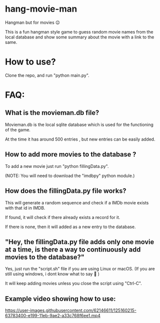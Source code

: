 # hang-movie-man

Hangman but for movies 😉

This is a fun hangman style game to guess random movie names from the local database and show some summary about the movie with a link to the same.

# How to use?
Clone the repo, and run "python main.py".

# FAQ:

## What is the movieman.db file?
Movieman.db is the local sqlite database which is used for the functioning of the game. 

At the time it has around 500 entries , but new entries can be easily added.

## How to add more movies to the database ?

To add a new movie just run "python fillingData.py".

(NOTE: You will need to download the "imdbpy" python module.)

## How does the fillingData.py file works?
This will generate a random sequence and check if a IMDb movie exists with that id in IMDB. 

If found, it will check if there already exists a record for it.

If there is none, then it will added as a new entry to the database.

## "Hey, the fillingData.py file adds only one movie at a time, is there a way to continuously add movies to the database?"

Yes, just run the "script.sh" file if you are using Linux or macOS. (If you are still using windows, i dont know what to say 🙂 )

It will keep adding movies unless you close the script using "Ctrl-C".


## Example video showing how to use:

https://user-images.githubusercontent.com/62146611/125160215-63783400-e199-11eb-9ae2-a33c768f6ee1.mp4



